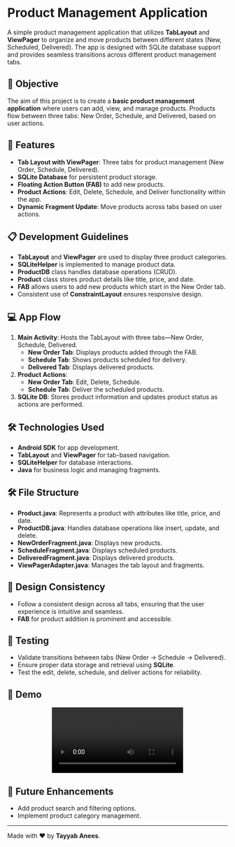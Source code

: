 # Product Management Application

A simple product management application that utilizes **TabLayout** and **ViewPager** to organize and move products between different states (New, Scheduled, Delivered). The app is designed with SQLite database support and provides seamless transitions across different product management tabs.

## 🚀 Objective
The aim of this project is to create a **basic product management application** where users can add, view, and manage products. Products flow between three tabs: New Order, Schedule, and Delivered, based on user actions.

## 🌟 Features
- **Tab Layout with ViewPager**: Three tabs for product management (New Order, Schedule, Delivered).
- **SQLite Database** for persistent product storage.
- **Floating Action Button (FAB)** to add new products.
- **Product Actions**: Edit, Delete, Schedule, and Deliver functionality within the app.
- **Dynamic Fragment Update**: Move products across tabs based on user actions.

## 📋 Development Guidelines
- **TabLayout** and **ViewPager** are used to display three product categories.
- **SQLiteHelper** is implemented to manage product data.
- **ProductDB** class handles database operations (CRUD).
- **Product** class stores product details like title, price, and date.
- **FAB** allows users to add new products which start in the New Order tab.
- Consistent use of **ConstraintLayout** ensures responsive design.

## 💻 App Flow
1. **Main Activity**: Hosts the TabLayout with three tabs—New Order, Schedule, Delivered.
    - **New Order Tab**: Displays products added through the FAB.
    - **Schedule Tab**: Shows products scheduled for delivery.
    - **Delivered Tab**: Displays delivered products.
2. **Product Actions**:
    - **New Order Tab**: Edit, Delete, Schedule.
    - **Schedule Tab**: Deliver the scheduled products.
3. **SQLite DB**: Stores product information and updates product status as actions are performed.

## 🛠 Technologies Used
- **Android SDK** for app development.
- **TabLayout** and **ViewPager** for tab-based navigation.
- **SQLiteHelper** for database interactions.
- **Java** for business logic and managing fragments.

## 🛠 File Structure
- **Product.java**: Represents a product with attributes like title, price, and date.
- **ProductDB.java**: Handles database operations like insert, update, and delete.
- **NewOrderFragment.java**: Displays new products.
- **ScheduleFragment.java**: Displays scheduled products.
- **DeliveredFragment.java**: Displays delivered products.
- **ViewPagerAdapter.java**: Manages the tab layout and fragments.

## 🎨 Design Consistency
- Follow a consistent design across all tabs, ensuring that the user experience is intuitive and seamless.
- **FAB** for product addition is prominent and accessible.

## 🧪 Testing
- Validate transitions between tabs (New Order → Schedule → Delivered).
- Ensure proper data storage and retrieval using **SQLite**.
- Test the edit, delete, schedule, and deliver actions for reliability.

## 📸 Demo
<div style="display: flex; justify-content: center; align-items: center;">
    <video class="as" src="https://github.com/user-attachments/assets/c8a9a6e2-e8d3-4a07-86a7-5000f72dd252" controls="controls" style="max-width: 100%;">
        Your browser does not support the video tag.
    </video>
</div>

## 🎯 Future Enhancements
- Add product search and filtering options.
- Implement product category management.

---

Made with ❤ by **Tayyab Anees**.
